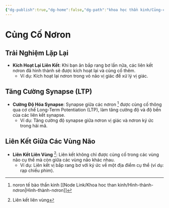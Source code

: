 ```yaml
---
{"dg-publish":true,"dg-home":false,"dg-path":"khoa học thần kinh/Củng-cố-nơron.md","permalink":"/khoa-hoc-than-kinh/cung-co-noron/","dgPassFrontmatter":true,"noteIcon":"","created":"2025-01-01T22:48:55.046+07:00","updated":"2025-01-01T22:50:10.854+07:00"}
---
```


# Củng Cố Nơron

## Trải Nghiệm Lặp Lại

- **Kích Hoạt Lại Liên Kết**: Khi bạn ăn bắp rang bơ lần nữa, các liên kết nơron đã hình thành sẽ được kích hoạt lại và củng cố thêm.
  - Ví dụ: Kích hoạt lại nơron trong vỏ não vị giác để xử lý vị giác.

## Tăng Cường Synapse (LTP)

- **Cường Độ Hóa Synapse**: Synapse giữa các nơron [^1] được củng cố thông qua cơ chế Long-Term Potentiation (LTP), làm tăng cường độ và độ bền của các liên kết synapse.
  - Ví dụ: Tăng cường độ synapse giữa nơron vị giác và nơron ký ức trong hải mã.

## Liên Kết Giữa Các Vùng Não

- **Liên Kết Liên Vùng**  [^2]: Liên kết không chỉ được củng cố trong các vùng não cụ thể mà còn giữa các vùng não khác nhau.
  - Ví dụ: Liên kết vị bắp rang bơ với ký ức về một địa điểm cụ thể (ví dụ: rạp chiếu phim).

[^1]: noron tế bào thần kinh [[Node Link/Khoa hoc than kinh/Hình-thành-nơron\|Hình-thành-nơron]]

[^2]: Liên kết liên vùng